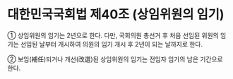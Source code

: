 # 대한민국국회법 제40조 (상임위원의 임기)

① 상임위원의 임기는 2년으로 한다. 다만, 국회의원 총선거 후 처음 선임된 위원의 임기는 선임된 날부터 개시하여 의원의 임기 개시 후 2년이 되는 날까지로 한다.  

② 보임(補任)되거나 개선(改選)된 상임위원의 임기는 전임자 임기의 남은 기간으로 한다.
